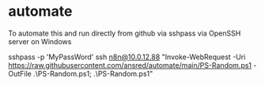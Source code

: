 # automate

To automate this and run directly from github via sshpass via OpenSSH server on Windows

sshpass -p 'MyPassWord' ssh n8n@10.0.12.88 "Invoke-WebRequest -Uri https://raw.githubusercontent.com/ansred/automate/main/PS-Random.ps1 -OutFile .\PS-Random.ps1; .\PS-Random.ps1"
